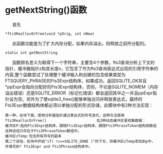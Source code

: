 # getNextString()函数
&nbsp;&nbsp;&nbsp;&nbsp;&nbsp;&nbsp;首先

    *fts3ReallocOrFree(void *pOrig, int nNew)

&nbsp;&nbsp;&nbsp;&nbsp;&nbsp;&nbsp;此函数功能是为了扩大内存分配，如果内存溢出，则释放之前所分配的。

    static int getNextString

&nbsp;&nbsp;&nbsp;&nbsp;&nbsp;&nbsp;函数顾名思义为取得下一个字符串，主要含4个参数，fts3查询分析上下文的指针，缓冲器指针z和其长度n，它包含了作为fts3查询表达式出现的引用字符串的内容,整个函数尝试了处理整个缓冲输入和创建的包含结果类型为FTSQUERY_PHRASE的Fts3Expr结构体，如果成功，返回SQLITE_OK并且*ppExpr会指向分配好的Fts3Expr结构体，否则，不论是SQLITE_NOMEM（内存溢出错误）还是SQLITE_ERROR（标记化错误）都会返回其中之一并且ppExpr指针设为空。另外为了使sqlite3_free()能够单独访问并释放表达式，最终的Fts3Expr数据结构体都必须以单独分配的形式存储，此模块中有2种方法实现：

    第一种，在块下面，使用分析器指针通过表达式的符号迭代，这种方法使用 fts3ReallocOrFree()                       在2种动态缓冲区里收集数据：
    缓冲区P:指向Fts3Expr结构体，跟随Fts3Expr结构体，跟随Fts3PhraseToken结构体数组
    这种途径只存在于Fts3PhraseToken数组中。
    缓冲区zTemp:包含所有符号的副本
    第二个途径，在块中开始"if( rc==SQLITE_DONE )"的下方，将缓冲区zTemp添加到p中，并填充到* Fts3Expr and Fts3Phrase结构体中。


